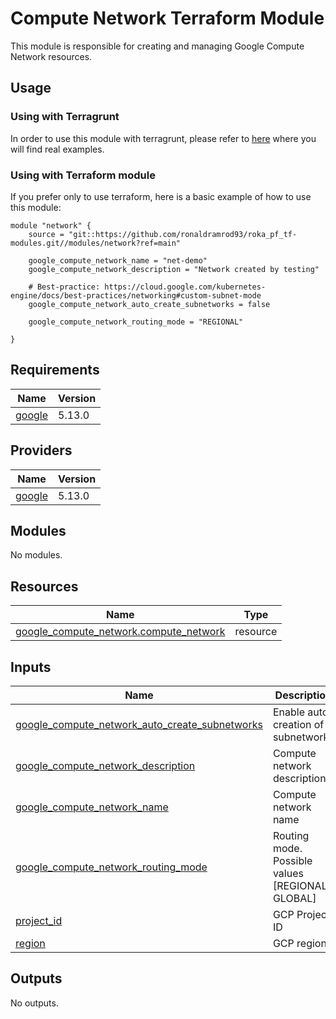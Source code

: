 # Compute Network Terraform Module

This module is responsible for creating and managing Google Compute Network resources.

## Usage

### Using with Terragrunt

In order to use this module with terragrunt, please refer to [here](https://github.com/ronaldramrod93/roka_pf_tg-modules/tree/main/network) where you will find real examples.

### Using with Terraform module

If you prefer only to use terraform, here is a basic example of how to use this module:

```hcl
module "network" {
    source = "git::https://github.com/ronaldramrod93/roka_pf_tf-modules.git//modules/network?ref=main"
    
    google_compute_network_name = "net-demo"
    google_compute_network_description = "Network created by testing"
    
    # Best-practice: https://cloud.google.com/kubernetes-engine/docs/best-practices/networking#custom-subnet-mode
    google_compute_network_auto_create_subnetworks = false
    
    google_compute_network_routing_mode = "REGIONAL"

}
```

## Requirements

| Name | Version |
|------|---------|
| <a name="requirement_google"></a> [google](#requirement\_google) | 5.13.0 |

## Providers

| Name | Version |
|------|---------|
| <a name="provider_google"></a> [google](#provider\_google) | 5.13.0 |

## Modules

No modules.

## Resources

| Name | Type |
|------|------|
| [google_compute_network.compute_network](https://registry.terraform.io/providers/hashicorp/google/5.13.0/docs/resources/compute_network) | resource |

## Inputs

| Name | Description | Type | Default | Required |
|------|-------------|------|---------|:--------:|
| <a name="input_google_compute_network_auto_create_subnetworks"></a> [google\_compute\_network\_auto\_create\_subnetworks](#input\_google\_compute\_network\_auto\_create\_subnetworks) | Enable auto creation of subnetworks | `bool` | n/a | yes |
| <a name="input_google_compute_network_description"></a> [google\_compute\_network\_description](#input\_google\_compute\_network\_description) | Compute network description | `string` | n/a | yes |
| <a name="input_google_compute_network_name"></a> [google\_compute\_network\_name](#input\_google\_compute\_network\_name) | Compute network name | `string` | n/a | yes |
| <a name="input_google_compute_network_routing_mode"></a> [google\_compute\_network\_routing\_mode](#input\_google\_compute\_network\_routing\_mode) | Routing mode. Possible values [REGIONAL, GLOBAL] | `string` | n/a | yes |
| <a name="input_project_id"></a> [project\_id](#input\_project\_id) | GCP Project ID | `string` | n/a | yes |
| <a name="input_region"></a> [region](#input\_region) | GCP region | `string` | n/a | yes |

## Outputs

No outputs.
